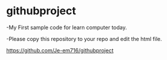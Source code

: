 # githubproject
-My First sample code for learn computer today.

-Please copy this repository to your repo and edit the html file.

https://github.com/Je-em716/githubproject
